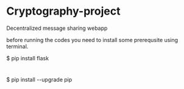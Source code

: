 # Cryptography-project
Decentralized message sharing webapp


before running the codes you need to install some prerequsite using terminal.

$ pip install flask
#
$ pip install --upgrade pip
